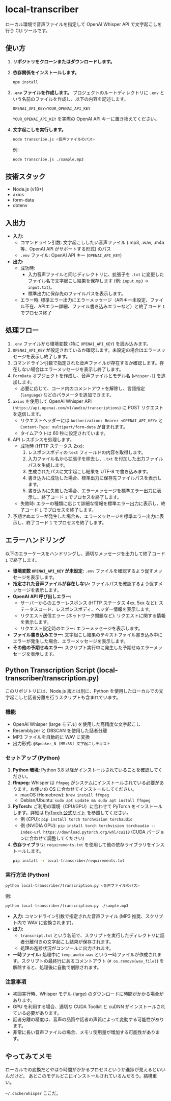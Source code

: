 # local-transcriber

ローカル環境で音声ファイルを指定して OpenAI Whisper API で文字起こしを行う CLI ツールです。

## 使い方

1.  **リポジトリをクローンまたはダウンロードします。**

2.  **依存関係をインストールします。**
    ```bash
    npm install
    ```

3.  **`.env` ファイルを作成します。**
    プロジェクトのルートディレクトリに `.env` という名前のファイルを作成し、以下の内容を記述します。
    ```
    OPENAI_API_KEY=YOUR_OPENAI_API_KEY
    ```
    `YOUR_OPENAI_API_KEY` を実際の OpenAI API キーに置き換えてください。

4.  **文字起こしを実行します。**
    ```bash
    node transcribe.js <音声ファイルのパス>
    ```
    例:
    ```bash
    node transcribe.js ./sample.mp3
    ```

## 技術スタック

*   Node.js (v18+)
*   axios
*   form-data
*   dotenv

## 入出力

*   **入力:**
    *   コマンドライン引数: 文字起こししたい音声ファイル (.mp3, .wav, .m4a 等、OpenAI API がサポートする形式) のパス
    *   `.env` ファイル: OpenAI API キー (`OPENAI_API_KEY`)
*   **出力:**
    *   成功時:
        *   入力音声ファイルと同じディレクトリに、拡張子を `.txt` に変更したファイル名で文字起こし結果を保存します (例: `input.mp3` -> `input.txt`)。
        *   標準出力に保存先のファイルパスを表示します。
    *   エラー時: 標準エラー出力にエラーメッセージ（APIキー未設定、ファイル不在、APIエラー詳細、ファイル書き込みエラーなど）と終了コード `1` でプロセス終了

## 処理フロー

1.  `.env` ファイルから環境変数 (特に `OPENAI_API_KEY`) を読み込みます。
2.  `OPENAI_API_KEY` が設定されているか確認します。未設定の場合はエラーメッセージを表示し終了します。
3.  コマンドライン引数で指定された音声ファイルが存在するか確認します。存在しない場合はエラーメッセージを表示し終了します。
4.  `FormData` オブジェクトを作成し、音声ファイルとモデル名 (`whisper-1`) を追加します。
    *   必要に応じて、コード内のコメントアウトを解除し、言語指定 (`language`) などのパラメータを追加できます。
5.  `axios` を使用して OpenAI Whisper API (`https://api.openai.com/v1/audio/transcriptions`) に POST リクエストを送信します。
    *   リクエストヘッダーには `Authorization: Bearer <OPENAI_API_KEY>` と `Content-Type: multipart/form-data` が含まれます。
    *   タイムアウトは 60 秒に設定されています。
6.  API レスポンスを処理します。
    *   成功時 (HTTP ステータス 2xx):
        1.  レスポンスボディの `text` フィールドの内容を取得します。
        2.  入力ファイル名から拡張子を除去し、`.txt` を付加した出力ファイルパスを生成します。
        3.  生成されたパスに文字起こし結果を UTF-8 で書き込みます。
        4.  書き込みに成功した場合、標準出力に保存先ファイルパスを表示します。
        5.  書き込みに失敗した場合、エラーメッセージを標準エラー出力に表示し、終了コード `1` でプロセスを終了します。
    *   失敗時: エラーの種類に応じて詳細な情報を標準エラー出力に表示し、終了コード `1` でプロセスを終了します。
7.  予期せぬエラーが発生した場合も、エラーメッセージを標準エラー出力に表示し、終了コード `1` でプロセスを終了します。

## エラーハンドリング

以下のエラーケースをハンドリングし、適切なメッセージを出力して終了コード `1` で終了します。

*   **環境変数 `OPENAI_API_KEY` が未設定:** `.env` ファイルを確認するよう促すメッセージを表示します。
*   **指定された音声ファイルが存在しない:** ファイルパスを確認するよう促すメッセージを表示します。
*   **OpenAI API 呼び出しエラー:**
    *   サーバーからのエラーレスポンス (HTTP ステータス 4xx, 5xx など): ステータスコード、レスポンスボディ、ヘッダー情報を表示します。
    *   リクエスト送信エラー (ネットワーク問題など): リクエストに関する情報を表示します。
    *   リクエスト設定時のエラー: エラーメッセージを表示します。
*   **ファイル書き込みエラー:** 文字起こし結果のテキストファイル書き込み中にエラーが発生した場合、エラーメッセージを表示します。
*   **その他の予期せぬエラー:** スクリプト実行中に発生した予期せぬエラーメッセージを表示します。

## Python Transcription Script (local-transcriber/transcription.py)

このリポジトリには、Node.js 版とは別に、Python を使用したローカルでの文字起こしと話者分離を行うスクリプトも含まれています。

### 機能

*   OpenAI Whisper (large モデル) を使用した高精度な文字起こし
*   Resemblyzer と DBSCAN を使用した話者分離
*   MP3 ファイルを自動的に WAV に変換
*   出力形式: `@Speaker_N [MM:SS]
文字起こしテキスト`

### セットアップ (Python)

1.  **Python 環境:** Python 3.8 以降がインストールされていることを確認してください。
2.  **ffmpeg:** Whisper は `ffmpeg` がシステムにインストールされている必要があります。お使いの OS に合わせてインストールしてください。
    *   macOS (Homebrew): `brew install ffmpeg`
    *   Debian/Ubuntu: `sudo apt update && sudo apt install ffmpeg`
3.  **PyTorch:** ご利用の環境（CPU/GPU）に合わせて PyTorch をインストールします。詳細は [PyTorch 公式サイト](https://pytorch.org/) を参照してください。
    *   例 (CPU): `pip install torch torchvision torchaudio`
    *   例 (NVIDIA GPU): `pip install torch torchvision torchaudio --index-url https://download.pytorch.org/whl/cu118` (CUDA バージョンに合わせて調整してください)
4.  **依存ライブラリ:** `requirements.txt` を使用して他の依存ライブラリをインストールします。
    ```bash
    pip install -r local-transcriber/requirements.txt
    ```

### 実行方法 (Python)

```bash
python local-transcriber/transcription.py <音声ファイルのパス>
```

例:

```bash
python local-transcriber/transcription.py ./sample.mp3
```

*   **入力:** コマンドライン引数で指定された音声ファイル (MP3 推奨、スクリプト内で WAV に変換されます)。
*   **出力:**
    *   `transcript.txt` という名前で、スクリプトを実行したディレクトリに話者分離付きの文字起こし結果が保存されます。
    *   処理の進捗状況がコンソールに出力されます。
*   **一時ファイル:** 処理中に `temp_audio.wav` という一時ファイルが作成されます。スクリプトの最終行にあるコメントアウト (`# os.remove(wav_file)`) を解除すると、処理後に自動で削除されます。

### 注意事項

*   初回実行時、Whisper モデル (large) のダウンロードに時間がかかる場合があります。
*   GPU を利用する場合、適切な CUDA Toolkit と cuDNN がインストールされている必要があります。
*   話者分離の精度は、音声の品質や話者の声質によって変動する可能性があります。
*   非常に長い音声ファイルの場合、メモリ使用量が増加する可能性があります。


## やってみてメモ
ローカルでの変換だとやはり時間がかかるプロセスというか進捗が見えるといいんだけど。
あとこのモデルどこにインストールされているんだろう。結構重い。

`~/.cache/whisper` ここだ。